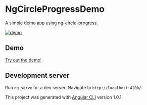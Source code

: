 # NgCircleProgressDemo

A simple demo app using ng-circle-progress.

[![demo](https://raw.githubusercontent.com/bootsoon/ng-circle-progress/master/demo.png)](https://bootsoon.github.io/ng-circle-progress/)

## Demo

[Try out the demo!](https://bootsoon.github.io/ng-circle-progress/)

## Development server

Run `ng serve` for a dev server. Navigate to `http://localhost:4200/`.

This project was generated with [Angular CLI](https://github.com/angular/angular-cli) version 1.0.1.

